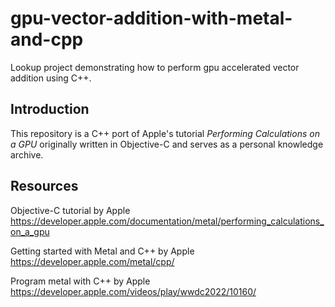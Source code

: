 # gpu-vector-addition-with-metal-and-cpp
Lookup project demonstrating how to perform gpu accelerated vector addition using C++.

## Introduction
This repository is a C++ port of Apple's tutorial *Performing Calculations on a GPU* originally written in Objective-C and serves as a personal knowledge archive.

## Resources

Objective-C tutorial by Apple  
https://developer.apple.com/documentation/metal/performing_calculations_on_a_gpu

Getting started with Metal and C++ by Apple  
https://developer.apple.com/metal/cpp/

Program metal with C++ by Apple  
https://developer.apple.com/videos/play/wwdc2022/10160/
